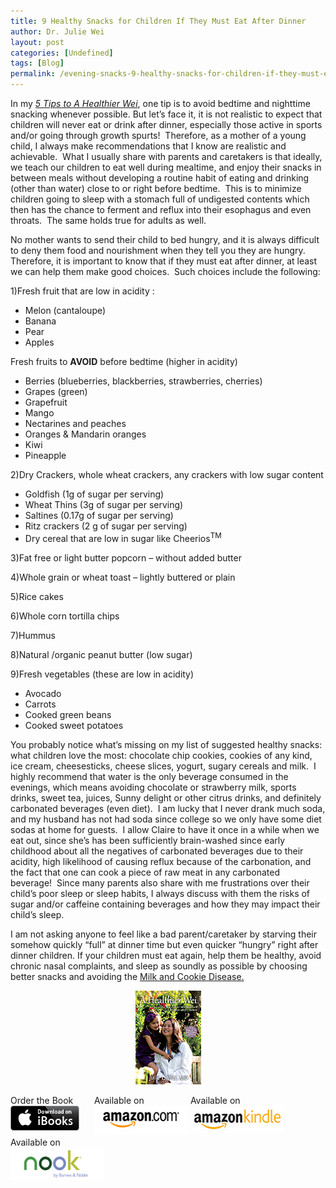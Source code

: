 ```yaml
---
title: 9 Healthy Snacks for Children If They Must Eat After Dinner
author: Dr. Julie Wei
layout: post
categories: [Undefined]
tags: [Blog]
permalink: /evening-snacks-9-healthy-snacks-for-children-if-they-must-eat-after-dinner/
---
```

In my [*5 Tips to A Healthier Wei*][1], one tip is to avoid bedtime and nighttime snacking whenever possible. But let’s face it, it is not realistic to expect that children will never eat or drink after dinner, especially those active in sports and/or going through growth spurts!  Therefore, as a mother of a young child, I always make recommendations that I know are realistic and achievable.  What I usually share with parents and caretakers is that ideally, we teach our children to eat well during mealtime, and enjoy their snacks in between meals without developing a routine habit of eating and drinking (other than water) close to or right before bedtime.  This is to minimize children going to sleep with a stomach full of undigested contents which then has the chance to ferment and reflux into their esophagus and even throats.  The same holds true for adults as well.

No mother wants to send their child to bed hungry, and it is always difficult to deny them food and nourishment when they tell you they are hungry. Therefore, it is important to know that if they must eat after dinner, at least we can help them make good choices.  Such choices include the following:

1)Fresh fruit that are low in acidity :

  * Melon (cantaloupe)
  * Banana
  * Pear
  * Apples

Fresh fruits to **AVOID** before bedtime (higher in acidity)

  * Berries (blueberries, blackberries, strawberries, cherries)
  * Grapes (green)
  * Grapefruit
  * Mango
  * Nectarines and peaches
  * Oranges & Mandarin oranges
  * Kiwi
  * Pineapple

2)Dry Crackers, whole wheat crackers, any crackers with low sugar content

  * Goldfish (1g of sugar per serving)
  * Wheat Thins (3g of sugar per serving)
  * Saltines (0.17g of sugar per serving)
  * Ritz crackers (2 g of sugar per serving)
  * Dry cereal that are low in sugar like Cheerios<sup>TM</sup>

3)Fat free or light butter popcorn – without added butter

4)Whole grain or wheat toast – lightly buttered or plain

5)Rice cakes

6)Whole corn tortilla chips

7)Hummus

8)Natural /organic peanut butter (low sugar)

9)Fresh vegetables (these are low in acidity)

  * Avocado
  * Carrots
  * Cooked green beans
  * Cooked sweet potatoes

You probably notice what’s missing on my list of suggested healthy snacks: what children love the most: chocolate chip cookies, cookies of any kind, ice cream, cheesesticks, cheese slices, yogurt, sugary cereals and milk.  I highly recommend that water is the only beverage consumed in the evenings, which means avoiding chocolate or strawberry milk, sports drinks, sweet tea, juices, Sunny delight or other citrus drinks, and definitely carbonated beverages (even diet).  I am lucky that I never drank much soda, and my husband has not had soda since college so we only have some diet sodas at home for guests.  I allow Claire to have it once in a while when we eat out, since she’s has been sufficiently brain-washed since early childhood about all the negatives of carbonated beverages due to their acidity, high likelihood of causing reflux because of the carbonation, and the fact that one can cook a piece of raw meat in any carbonated beverage!  Since many parents also share with me frustrations over their child’s poor sleep or sleep habits, I always discuss with them the risks of sugar and/or caffeine containing beverages and how they may impact their child’s sleep.

I am not asking anyone to feel like a bad parent/caretaker by starving their somehow quickly “full” at dinner time but even quicker “hungry” right after dinner children. If your children must eat again, help them be healthy, avoid chronic nasal complaints, and sleep as soundly as possible by choosing better snacks and avoiding the [Milk and Cookie Disease.][2]

<span style="width:105px;display:table;margin:0 auto;"><a href="the-book/"><img src="/wp-content/uploads/2014/04/AHealthierWei_cover_150.png" /></a></span>

<p style="height:80px">
  <span style="width:130px;display:inline-block;vertical-align:top;"> Order the Book <a href="https://itunes.apple.com/us/book/a-healthier-wei/id806784060?ls=1&mt=11#" target="_blank" > <img class="size-full wp-image-944" alt="Apple iBooks" title="Apple iBooks" src="/wp-content/uploads/2014/02/Download_on_iBooks_Badge_US-UK_110x40_090513.png" width="110" height="40" /></a> </span> <span style="width:150px;display:inline-block;vertical-align:top;">Available on <a href="http://amzn.to/1fSNqeb" target="_blank" > <img class="size-full wp-image-945" alt="Amazon.com" title="Amazon.com" src="/wp-content/uploads/2014/02/amazon_com_logo_160.jpg" width="160" height="47" /> </a> </span> <span  style="width:150px;display:inline-block;vertical-align:top;">Available on <a href="http://amzn.to/1eHEfNl" target="_blank" > <img class="size-full wp-image-946" alt="Amazon Kindle" title="Amazon Kindle" src="/wp-content/uploads/2014/02/kindle_logo_160.jpg" width="160" height="43" /> </a> </span> <span style="width:150px;display:inline-block;vertical-align:top;">Available on <a href="http://www.barnesandnoble.com/w/a-healthier-wei-julie-wei/1118260302?ean=2940148244592&itm=1&usri=2940148244592" target="_blank" > <img class="size-full wp-image-947" alt="Nook" title="Nook" src="/wp-content/uploads/2014/02/nook_logo_160.png" width="160" height="52" /></a> </span>
</p>


 [1]: 5-tips/ "5 Tips to A Healthier Wei"
 [2]: media-coverage/ "Media Coverage"
 [3]: the-book